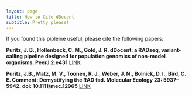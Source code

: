 ```yaml
---
layout: page
title: How to Cite dDocent
subtitle: Pretty please!
---
```


If you found this pipleine useful, please cite the following papers:

**Puritz, J. B., Hollenbeck, C. M., Gold, J. R.  dDocent: a RADseq, variant-calling pipeline designed for population genomics of non-model organisms. PeerJ 2:e431** [LINK](http://dx.doi.org/10.7717/peerj.431)

**Puritz, J.B., Matz, M. V., Toonen, R. J., Weber, J. N., Bolnick, D. I., Bird, C. E. Comment: Demystifying the RAD fad.  Molecular Ecology 23: 5937–5942. doi: 10.1111/mec.12965** [LINK](http://onlinelibrary.wiley.com/doi/10.1111/mec.12965/abstract)

